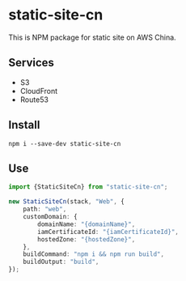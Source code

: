 # static-site-cn

This is NPM package for static site on AWS China.

## Services

- S3
- CloudFront
- Route53

## Install

```shell
npm i --save-dev static-site-cn
```

## Use

```typescript
import {StaticSiteCn} from "static-site-cn";

new StaticSiteCn(stack, "Web", {
    path: "web",
    customDomain: {
        domainName: "{domainName}",
        iamCertificateId: "{iamCertificateId}",
        hostedZone: "{hostedZone}",
    },
    buildCommand: "npm i && npm run build",
    buildOutput: "build",
});
```
